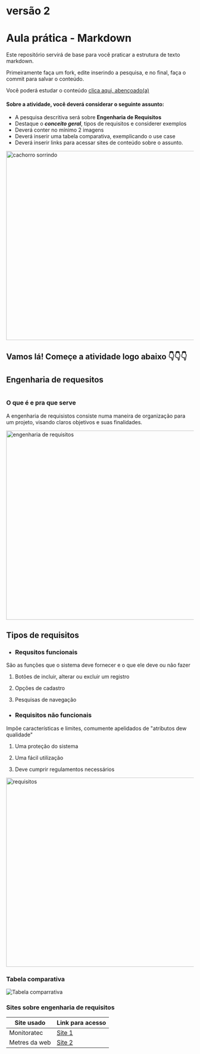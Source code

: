 # versão 2

# Aula prática - Markdown

Este repositório servirá de base para você praticar a estrutura de texto markdown. 

Primeiramente faça um fork, edite inserindo a pesquisa, e no final, faça o commit para salvar o conteúdo.

Você poderá estudar o conteúdo [clica aqui, abençoado(a)](https://docs.pipz.com/central-de-ajuda/learning-center/guia-basico-de-markdown#open)

#### Sobre a atividade, você deverá considerar o seguinte assunto:

- A pesquisa descritiva será sobre **Engenharia de Requisitos**
- Destaque o **_conceito geral_**, tipos de requisitos e considerer exemplos
- Deverá conter no mínimo 2 imagens
- Deverá inserir uma tabela comparativa, exemplicando o use case
- Deverá inserir links para acessar sites de conteúdo sobre o assunto.

<img src="https://www.patasdacasa.com.br/sites/default/files/styles/webp/public/noticias/2022/02/E-possivel-ver-um-cachorro-sorrindo-descubra-e-saiba-como-identificar.jpg.webp?itok=UYmPTLUx" alt="cachorro sorrindo" width="508px">


## Vamos lá! Começe a atividade logo abaixo 👇👇👇

## Engenharia de requesitos <h1>
### O que é e pra que serve
A engenharia de requisistos consiste numa maneira de organização para um projeto, visando claros objetivos e suas finalidades.

<img src="https://encrypted-tbn0.gstatic.com/images?q=tbn:ANd9GcTI_hYThxrzO1OSBMXq0uZ0b9IrbbMoz1DKLg&usqp=CAU" alt="engenharia de requisitos" width="508px">

 ## Tipos de requisitos 

* ### Requsitos funcionais

São as funções que o sistema deve fornecer e o que ele deve ou não fazer

1. Botões de incluir, alterar ou excluir um registro

2. Opções de cadastro

3. Pesquisas de navegação

* ### Requisitos não funcionais

Impõe características e limites, comumente apelidados de "atributos dew qualidade"

1. Uma proteção do sistema

2. Uma fácil utilização

3. Deve cumprir regulamentos necessários 

<img src="https://encrypted-tbn0.gstatic.com/images?q=tbn:ANd9GcQaPWAlFdfgGtsvboXpb4ZjMtub6NcsnEShAzMTTwrLScHQO040K9GsGUr0P6j2fyPQjQE&usqp=CAU" alt="requisitos" width="508px">

### Tabela comparativa
![Tabela comparrativa](https://github.com/luhiroshy/aulaMarkdown/assets/164904163/3345260b-412d-4034-bb1f-db139cdfdc00)


### Sites sobre engenharia de requisitos
 | Site usado    | Link para acesso                                                                                                                                                                                     |
|---------------|------------------------------------------------------------------------------------------------------------------------------------------------------------------------------------------------------|
| Monitoratec   | [Site 1](https://www.monitoratec.com.br/blog/servico-de-engenharia-de-requisitos/#:~:text=A%20engenharia%20de%20requisitos%20oferece,de%20desenvolvimento%2C%20opera%C3%A7%C3%A3o%20e%20manuten%C3%A7%C3%A3o)|
| Metres da web | [Site 2](https://www.mestresdaweb.com.br/tecnologias/requisitos-funcionais-e-nao-funcionais-o-que-sao)          |

